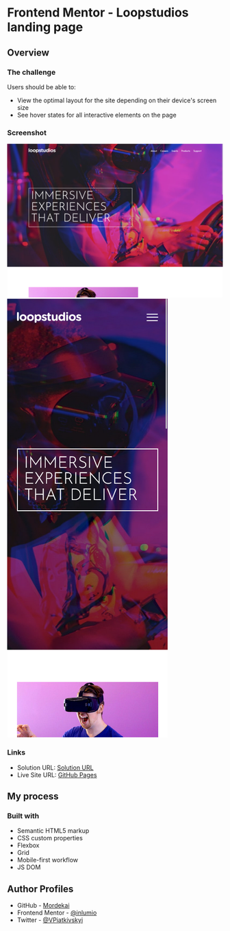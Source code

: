 # Frontend Mentor - Loopstudios landing page

## Overview

### The challenge

Users should be able to:

- View the optimal layout for the site depending on their device's screen size
- See hover states for all interactive elements on the page

### Screenshot

![Desktop](./screenshots/screenshot-desktop.png)
![Mobile](./screenshots/screenshot-mobile.png)

### Links

- Solution URL: [Solution URL](https://github.com/inlumio/loopstudios)
- Live Site URL: [GitHub Pages](https://inlumio.github.io/loopstudios/)

## My process

### Built with

- Semantic HTML5 markup
- CSS custom properties
- Flexbox
- Grid
- Mobile-first workflow
- JS DOM

## Author Profiles

- GitHub - [Mordekai](https://github.com/inlumio)
- Frontend Mentor - [@inlumio](https://www.frontendmentor.io/profile/inlumio)
- Twitter - [@VPiatkivskyi](https://twitter.com/VPiatkivskyi)
